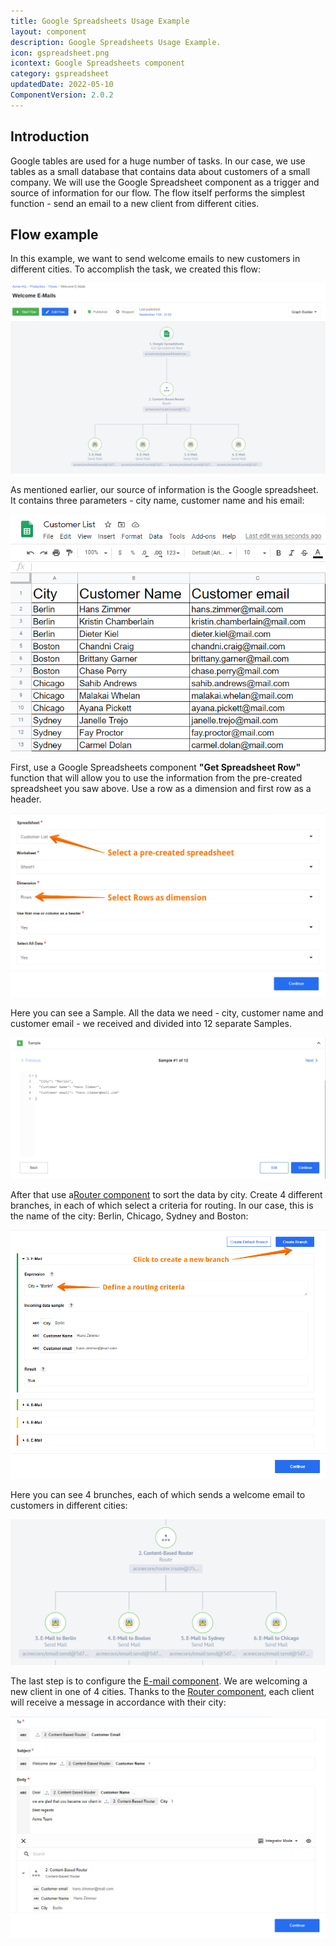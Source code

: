 ```yaml
---
title: Google Spreadsheets Usage Example
layout: component
description: Google Spreadsheets Usage Example.
icon: gspreadsheet.png
icontext: Google Spreadsheets component
category: gspreadsheet
updatedDate: 2022-05-10
ComponentVersion: 2.0.2
---
```


## Introduction

Google tables are used for a huge number of tasks. In our case, we use tables as a small database that contains data about customers of a small company. We will use the Google Spreadsheet component as a trigger and source of information for our flow. The flow itself performs the simplest function - send an email to a new client from different cities.

## Flow example

In this example, we want to send welcome emails to new customers in different cities. To accomplish the task, we created this flow:

![Example Flow](img/example-flow.png)

As mentioned earlier, our source of information is the Google spreadsheet. It contains three parameters - city name, customer name and his email:

![Customer List](img/spreadsheet.png)

First, use a Google Spreadsheets component **"Get Spreadsheet Row"** function that will allow you to use the information from the pre-created spreadsheet you saw above. Use a row as a dimension and first row as a header.

![Google Spreadsheet configure input](img/gspreadsheet-configure-input.png)

Here you can see a Sample. All the data we need - city, customer name and customer email - we received and divided into 12 separate Samples.

![Google Spreadsheet Sample](img/gspreadsheet-sample.png)

After that use a[Router component](/components/router/index) to sort the data by city. Create 4 different branches, in each of which select a criteria for routing. In our case, this is the name of the city: Berlin, Chicago, Sydney and Boston:

![Router configure input](img/router-input.png)

Here you can see 4 brunches, each of which sends a welcome email to customers in different cities:

![4 branches](img/4-branches.png)

The last step is to configure the [E-mail component](/components/email). We are welcoming a new client in one of 4 cities. Thanks to the [Router component](/components/router), each client will receive a message in accordance with their city:

![Email component - configure input](img/email-input.png)
